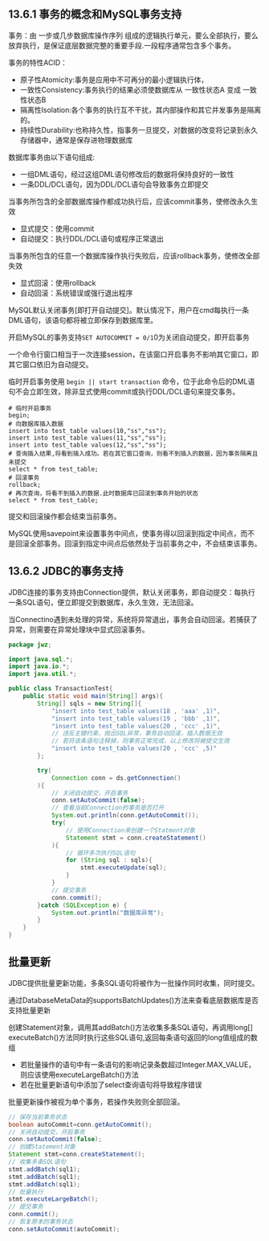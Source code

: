 ## 13.6.1 事务的概念和MySQL事务支持
事务：由 一步或几步数据库操作序列 组成的逻辑执行单元，要么全部执行，要么放弃执行，是保证底层数据完整的重要手段.一段程序通常包含多个事务。

事务的特性ACID：
- 原子性Atomicity:事务是应用中不可再分的最小逻辑执行体，
- 一致性Consistency:事务执行的结果必须使数据库从 一致性状态A 变成 一致性状态B
- 隔离性Isolation:各个事务的执行互不干扰，其内部操作和其它并发事务是隔离的。
- 持续性Durability:也称持久性，指事务一旦提交，对数据的改变将记录到永久存储器中，通常是保存进物理数据库

数据库事务由以下语句组成:
- 一组DML语句，经过这组DML语句修改后的数据将保持良好的一致性
- 一条DDL/DCL语句，因为DDL/DCL语句会导致事务立即提交

当事务所包含的全部数据库操作都成功执行后，应该commit事务，使修改永久生效
- 显式提交：使用commit
- 自动提交：执行DDL/DCL语句或程序正常退出

当事务所包含的任意一个数据库操作执行失败后，应该rollback事务，使修改全部失效
- 显式回滚：使用rollback
- 自动回滚：系统错误或强行退出程序

MySQL默认关闭事务[即打开自动提交]。默认情况下，用户在cmd每执行一条DML语句，该语句都将被立即保存到数据库里。

开启MySQL的事务支持`SET AUTOCOMMIT = 0/1`0为关闭自动提交，即开启事务

一个命令行窗口相当于一次连接session，在该窗口开启事务不影响其它窗口，即其它窗口依旧为自动提交。

临时开启事务使用 `begin || start transaction` 命令，位于此命令后的DML语句不会立即生效，除非显式使用commit或执行DDL/DCL语句来提交事务。
```
# 临时开启事务
begin;
# 向数据库插入数据
insert into test_table values(10,"ss","ss");
insert into test_table values(11,"ss","ss");
insert into test_table values(12,"ss","ss");
# 查询插入结果,将看到插入成功。若在其它窗口查询，则看不到插入的数据，因为事务隔离且未提交
select * from test_table;
# 回滚事务
rollback;
# 再次查询，将看不到插入的数据.此时数据库已回滚到事务开始的状态
select * from test_table;
```

提交和回滚操作都会结束当前事务。

MySQL使用savepoint来设置事务中间点，使事务得以回滚到指定中间点，而不是回滚全部事务。回滚到指定中间点后依然处于当前事务之中，不会结束该事务。

## 13.6.2 JDBC的事务支持
JDBC连接的事务支持由Connection提供，默认关闭事务，即自动提交：每执行一条SQL语句，便立即提交到数据库，永久生效，无法回滚。

当Connectino遇到未处理的异常，系统将异常退出，事务会自动回滚。若捕获了异常，则需要在异常处理块中显式回滚事务。
```java
package jwz;

import java.sql.*;
import java.io.*;
import java.util.*;

public class TransactionTest{
	public static void main(String[] args){
		String[] sqls = new String[]{
			"insert into test_table values(18 , 'aaa' ,1)",
			"insert into test_table values(19 , 'bbb' ,1)",
			"insert into test_table values(20 , 'ccc' ,1)",
			// 违反主键约束，抛出SQL异常，事务自动回滚，插入数据无效
			// 若将该条语句注释掉，则事务正常完成，以上修改将被提交生效
			"insert into test_table values(20 , 'ccc' ,5)" 
		};

		try(
			Connection conn = ds.getConnection()
		){
			// 关闭自动提交，开启事务
			conn.setAutoCommit(false);
			// 查看当前Connection的事务是否打开
			System.out.println(conn.getAutoCommit());
			try(
				// 使用Connection来创建一个Statment对象
				Statement stmt = conn.createStatement()
			){
				// 循环多次执行SQL语句
				for (String sql : sqls){
					stmt.executeUpdate(sql);
				}
			}
			// 提交事务
			conn.commit();
		}catch (SQLException e) {
			System.out.println("数据库异常");
		}
	}
}
```

## 批量更新
JDBC提供批量更新功能，多条SQL语句将被作为一批操作同时收集，同时提交。

通过DatabaseMetaData的supportsBatchUpdates()方法来查看底层数据库是否支持批量更新

创建Statement对象，调用其addBatch()方法收集多条SQL语句，再调用long[] executeBatch()方法同时执行这些SQL语句,返回每条语句返回的long值组成的数组
- 若批量操作的语句中有一条语句的影响记录条数超过Integer.MAX_VALUE，则应该使用executeLargeBatch()方法
- 若在批量更新语句中添加了select查询语句将导致程序错误

批量更新操作被视为单个事务，若操作失败则全部回滚。
```java
// 保存当前事务状态
boolean autoCommit=conn.getAutoCommit();
// 关闭自动提交，开启事务
conn.setAutoCommit(false);
// 创建Statement对象
Statement stmt=conn.createStatement();
// 收集多条SQL语句
stmt.addBatch(sql1);
stmt.addBatch(sql1);
stmt.addBatch(sql1);
// 批量执行
stmt.executeLargeBatch();
// 提交事务
conn.commit();
// 恢复原本的事务状态
conn.setAutoCommit(autoCommit);
```

